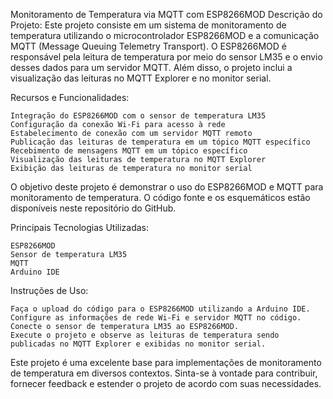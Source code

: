 Monitoramento de Temperatura via MQTT com ESP8266MOD
Descrição do Projeto:
Este projeto consiste em um sistema de monitoramento de temperatura utilizando o microcontrolador ESP8266MOD e a comunicação MQTT (Message Queuing Telemetry Transport). O ESP8266MOD é responsável pela leitura de temperatura por meio do sensor LM35 e o envio desses dados para um servidor MQTT. Além disso, o projeto inclui a visualização das leituras no MQTT Explorer e no monitor serial.

Recursos e Funcionalidades:

    Integração do ESP8266MOD com o sensor de temperatura LM35
    Configuração da conexão Wi-Fi para acesso à rede
    Estabelecimento de conexão com um servidor MQTT remoto
    Publicação das leituras de temperatura em um tópico MQTT específico
    Recebimento de mensagens MQTT em um tópico específico
    Visualização das leituras de temperatura no MQTT Explorer
    Exibição das leituras de temperatura no monitor serial

O objetivo deste projeto é demonstrar o uso do ESP8266MOD e MQTT para monitoramento de temperatura. O código fonte e os esquemáticos estão disponíveis neste repositório do GitHub.

Principais Tecnologias Utilizadas:

    ESP8266MOD
    Sensor de temperatura LM35
    MQTT
    Arduino IDE

Instruções de Uso:

    Faça o upload do código para o ESP8266MOD utilizando a Arduino IDE.
    Configure as informações de rede Wi-Fi e servidor MQTT no código.
    Conecte o sensor de temperatura LM35 ao ESP8266MOD.
    Execute o projeto e observe as leituras de temperatura sendo publicadas no MQTT Explorer e exibidas no monitor serial.

Este projeto é uma excelente base para implementações de monitoramento de temperatura em diversos contextos. Sinta-se à vontade para contribuir, fornecer feedback e estender o projeto de acordo com suas necessidades.
